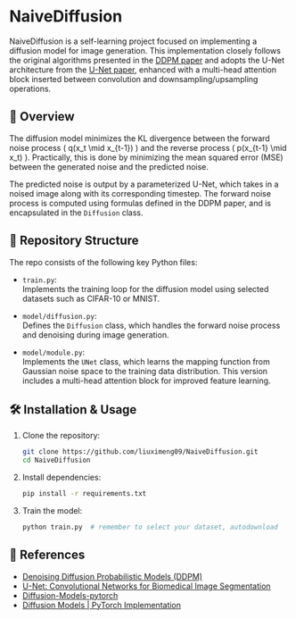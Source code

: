 # NaiveDiffusion

NaiveDiffusion is a self-learning project focused on implementing a diffusion model for image generation. This implementation closely follows the original algorithms presented in the [DDPM paper](https://arxiv.org/pdf/2006.11239) and adopts the U-Net architecture from the [U-Net paper](https://arxiv.org/pdf/1505.04597), enhanced with a multi-head attention block inserted between convolution and downsampling/upsampling operations.

## 📘 Overview

The diffusion model minimizes the KL divergence between the forward noise process \( q(x_t \mid x_{t-1}) \) and the reverse process \( p(x_{t-1} \mid x_t) \). Practically, this is done by minimizing the mean squared error (MSE) between the generated noise and the predicted noise.

The predicted noise is output by a parameterized U-Net, which takes in a noised image along with its corresponding timestep. The forward noise process is computed using formulas defined in the DDPM paper, and is encapsulated in the `Diffusion` class.

## 📂 Repository Structure

The repo consists of the following key Python files:

- `train.py`:  
  Implements the training loop for the diffusion model using selected datasets such as CIFAR-10 or MNIST.

- `model/diffusion.py`:  
  Defines the `Diffusion` class, which handles the forward noise process and denoising during image generation.

- `model/module.py`:  
  Implements the `UNet` class, which learns the mapping function from Gaussian noise space to the training data distribution. This version includes a multi-head attention block for improved feature learning.

## 🛠️ Installation & Usage

1. Clone the repository:
   ```bash
   git clone https://github.com/liuximeng09/NaiveDiffusion.git
   cd NaiveDiffusion
   ```

2. Install dependencies:
   ```bash
   pip install -r requirements.txt
   ```

3. Train the model:
   ```bash
   python train.py  # remember to select your dataset, autodownload
   ```

## 📄 References

- [Denoising Diffusion Probabilistic Models (DDPM)](https://arxiv.org/pdf/2006.11239)
- [U-Net: Convolutional Networks for Biomedical Image Segmentation](https://arxiv.org/pdf/1505.04597)
- [Diffusion-Models-pytorch](https://github.com/dome272/Diffusion-Models-pytorch)
- [Diffusion Models | PyTorch Implementation](https://www.youtube.com/watch?v=TBCRlnwJtZU&t=547s)
